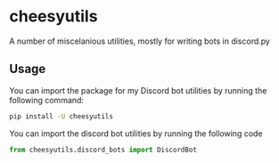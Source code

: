 # cheesyutils

A number of miscelanious utilities, mostly for writing bots in discord.py

## Usage

You can import the package for my Discord bot utilities by running the following command:

```sh
pip install -U cheesyutils
```

You can import the discord bot utilities by running the following code

```py
from cheesyutils.discord_bots import DiscordBot
```
